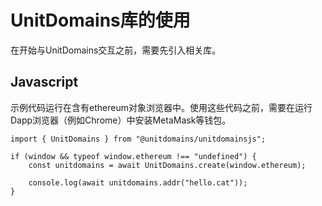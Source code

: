 # UnitDomains库的使用

在开始与UnitDomains交互之前，需要先引入相关库。

## Javascript

示例代码运行在含有ethereum对象浏览器中。使用这些代码之前，需要在运行Dapp浏览器（例如Chrome）中安装MetaMask等钱包。

```ts{1}
import { UnitDomains } from "@unitdomains/unitdomainsjs";

if (window && typeof window.ethereum !== "undefined") {
    const unitdomains = await UnitDomains.create(window.ethereum);

    console.log(await unitdomains.addr("hello.cat"));
}
```